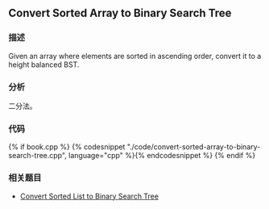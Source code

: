 ## Convert Sorted Array to Binary Search Tree


### 描述

Given an array where elements are sorted in ascending order, convert it to a height balanced BST.


### 分析

二分法。


### 代码

{% if book.cpp %}
  {% codesnippet "./code/convert-sorted-array-to-binary-search-tree.cpp", language="cpp" %}{% endcodesnippet %}
{% endif %}


### 相关题目


* [Convert Sorted List to Binary Search Tree](convert-sorted-list-to-binary-search-tree.md)

